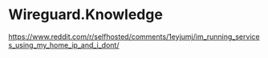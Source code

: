 # Wireguard.Knowledge
https://www.reddit.com/r/selfhosted/comments/1eyjumj/im_running_services_using_my_home_ip_and_i_dont/
